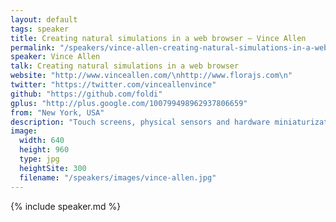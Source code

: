 ```yaml
---
layout: default
tags: speaker
title: Creating natural simulations in a web browser – Vince Allen
permalink: "/speakers/vince-allen-creating-natural-simulations-in-a-web-browser.html"
speaker: Vince Allen
talk: Creating natural simulations in a web browser
website: "http://www.vinceallen.com/\nhttp://www.florajs.com\n"
twitter: "https://twitter.com/vinceallenvince"
github: "https://github.com/foldi"
gplus: "http://plus.google.com/100799498962937806659"
from: "New York, USA"
description: "Touch screens, physical sensors and hardware miniaturization have\ngreatly enhanced the personal connection between ourselves and our\ndigital devices. Mapping physical input to UI/UX, operating systems\nnow simulate natural systems. We swipe, shake, push and pinch as\nwilling participants in a simulation meant to mirror our physical\nworld.\n\nIn this talk, we'll examine in detail the special qualities of natural\nlooking motion and how a simple combination of forces can lure our\nperception. We'll focus specifically on natural coding in a web\nbrowser and how we can overcome the challenges browsers present.\nFinally, we'll look at how applying a natural coding approach to\nprototyping can expand the creative possibilities of the products we\ncreate on both desktop and mobile platforms.\""
image:
  width: 640
  height: 960
  type: jpg
  heightSite: 300
  filename: "/speakers/images/vince-allen.jpg"
---
```


{% include speaker.md %}
